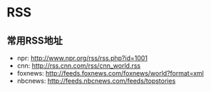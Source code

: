 # RSS

## 常用RSS地址

- npr: <http://www.npr.org/rss/rss.php?id=1001>
- cnn: <http://rss.cnn.com/rss/cnn_world.rss>
- foxnews: <http://feeds.foxnews.com/foxnews/world?format=xml>
- nbcnews: <http://feeds.nbcnews.com/feeds/topstories>